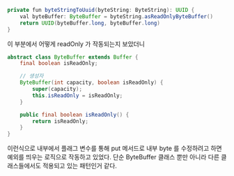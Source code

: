 ```java
private fun byteStringToUuid(byteString: ByteString): UUID {  
    val byteBuffer: ByteBuffer = byteString.asReadOnlyByteBuffer()  
    return UUID(byteBuffer.long, byteBuffer.long)  
}
```
이 부분에서 어떻게 readOnly 가 작동되는지 보았더니

```java
abstract class ByteBuffer extends Buffer {
    final boolean isReadOnly;

    // 생성자
    ByteBuffer(int capacity, boolean isReadOnly) {
        super(capacity);
        this.isReadOnly = isReadOnly;
    }

    public final boolean isReadOnly() {
        return isReadOnly;
    }
}
```

이런식으로 내부에서 플래그 변수를 통해 put 메서드로 내부 byte 를 수정하려고 하면 예외를 띄우는 로직으로 작동하고 있었다. 단순 ByteBuffer 클래스 뿐만 아니라 다른 클래스들에서도 적용되고 있는 패턴인거 같다.